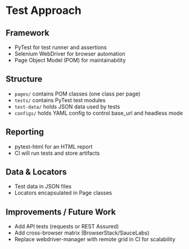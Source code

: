 # Test Approach

## Framework

- PyTest for test runner and assertions
- Selenium WebDriver for browser automation
- Page Object Model (POM) for maintainability

## Structure

- `pages/` contains POM classes (one class per page)
- `tests/` contains PyTest test modules
- `test-data/` holds JSON data used by tests
- `configs/` holds YAML config to control base_url and headless mode

## Reporting

- pytest-html for an HTML report
- CI will run tests and store artifacts

## Data & Locators

- Test data in JSON files
- Locators encapsulated in Page classes

## Improvements / Future Work

- Add API tests (requests or REST Assured)
- Add cross-browser matrix (BrowserStack/SauceLabs)
- Replace webdriver-manager with remote grid in CI for scalability
